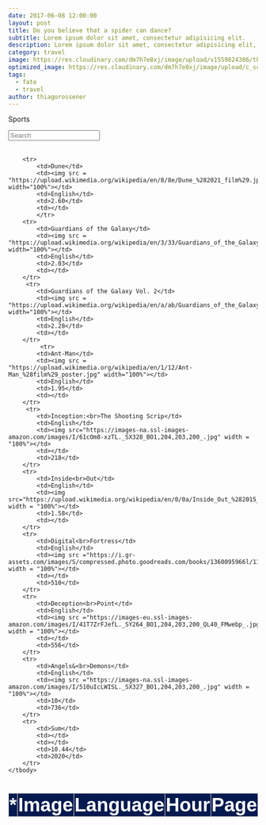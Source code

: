 ```yaml
---
date: 2017-06-08 12:00:00
layout: post
title: Do you believe that a spider can dance?
subtitle: Lorem ipsum dolor sit amet, consectetur adipisicing elit.
description: Lorem ipsum dolor sit amet, consectetur adipisicing elit, sed do eiusmod tempor incididunt ut labore et dolore magna aliqua.
category: travel
image: https://res.cloudinary.com/dm7h7e8xj/image/upload/v1559824306/theme13_dshbqx.jpg
optimized_image: https://res.cloudinary.com/dm7h7e8xj/image/upload/c_scale,w_380/v1559824306/theme13_dshbqx.jpg
tags:
  - fate
  - travel
author: thiagorossener
---
```


<html>
<head>
<script src="https://ajax.googleapis.com/ajax/libs/jquery/3.5.1/jquery.min.js"></script>
<link rel="stylesheet" href="https://cdnjs.cloudflare.com/ajax/libs/font-awesome/4.7.0/css/font-awesome.min.css">
<script>
$(document).ready(function(){
  $("#myInput").on("keyup", function() {
    var value = $(this).val().toLowerCase();
    $("#myTable tr").filter(function() {
      $(this).toggle($(this).text().toLowerCase().indexOf(value) > -1)
    });
  });
});

function sortTable(n) {
  var table, rows, switching, i, x, y, shouldSwitch, dir, switchcount = 0;
  table = document.getElementById("myTable");
  switching = true;
  dir = "asc"; 
  while (switching) {
    switching = false;
    rows = table.rows;
    for (i = 0; i < (rows.length - 1); i++) {
      shouldSwitch = false;
      x = rows[i].getElementsByTagName("TD")[n];
      y = rows[i + 1].getElementsByTagName("TD")[n];
      if (dir == "asc") {
        if (x.innerHTML.toLowerCase() > y.innerHTML.toLowerCase()) {
          shouldSwitch= true;
          break;
        }
      } else if (dir == "desc") {
        if (x.innerHTML.toLowerCase() < y.innerHTML.toLowerCase()) {
          shouldSwitch = true;
          break;
        }
      }
    }
    if (shouldSwitch) {
      rows[i].parentNode.insertBefore(rows[i + 1], rows[i]);
      switching = true;
      switchcount ++;      
    } else {
      if (switchcount == 0 && dir == "asc") {
        dir = "desc";
        switching = true;
      }
    }
  }
}
</script>
<style>
table {
  font-family: arial, sans-serif;
  border-collapse: collapse;
  width: 100%;
  font-size:4vw;
}

td, th {
  border: 1px solid #dddddd;
  text-align: center;
  padding: 1px;
}

th {
  background-color: #041a4f;
  cursor: pointer;
  color: white;
  position: sticky;
  top: 0; 
  box-shadow: 0 2px 2px -1px rgba(0, 0, 0, 0.4);
}

th:hover {
    background-color:#04AA6D;
    color: white;    

  }

td{
    border: 2px solid #000000;
  }

tr:nth-child(even) {
  background-color: #dddddd;
}
  
tr:hover {
    background-color:#04AA6D;
    color: white;      
}
  
img {
  padding: 10px;
  border-radius: 25px;
}
}
</style>
</head>
<body>

<p>Sports</p>
<input id="myInput" type="text" placeholder="Search">
<br><br>

<table>
  <thead>
  <tr>
    <th onclick="sortTable(0)">* <i class="fa fa-sort"></i></th> 
    <th onclick="sortTable(1)">Image <i class="fa fa-sort"></i></th> 
    <th onclick="sortTable(2)">Language<br><i class="fa fa-sort"></i></th>
    <th onclick="sortTable(3)">Hour<i class="fa fa-sort"></i></th>
    <th onclick="sortTable(3)">Page<i class="fa fa-sort"></i></th>
  </tr>
  </thead>
  <tbody id = "myTable">
       
        <tr>
            <td>Dune</td>
            <td><img src = "https://upload.wikimedia.org/wikipedia/en/8/8e/Dune_%282021_film%29.jpg" width="100%"></td>
            <td>English</td>
            <td>2.60</td>
            <td></td>
            </tr>
        <tr>
            <td>Guardians of the Galaxy</td>
            <td><img src = "https://upload.wikimedia.org/wikipedia/en/3/33/Guardians_of_the_Galaxy_%28film%29_poster.jpg" width="100%"></td>
            <td>English</td>
            <td>2.03</td>
            <td></td>
        </tr>
         <tr>
            <td>Guardians of the Galaxy Vol. 2</td>
            <td><img src = "https://upload.wikimedia.org/wikipedia/en/a/ab/Guardians_of_the_Galaxy_Vol_2_poster.jpg" width="100%"></td>
            <td>English</td>
            <td>2.28</td>
            <td></td>
        </tr>
             <tr>
            <td>Ant-Man</td>
            <td><img src = "https://upload.wikimedia.org/wikipedia/en/1/12/Ant-Man_%28film%29_poster.jpg" width="100%"></td>
            <td>English</td>
            <td>1.95</td>
            <td></td>
        </tr>
         <tr>
            <td>Inception:<br>The Shooting Scrip</td>
            <td>English</td>
            <td><img src="https://images-na.ssl-images-amazon.com/images/I/61cOm8-xzTL._SX328_BO1,204,203,200_.jpg" width = "100%"></td>
            <td></td>
            <td>218</td>
        </tr>
        <tr>
            <td>Inside<br>Out</td>
            <td>English</td>
            <td><img src="https://upload.wikimedia.org/wikipedia/en/0/0a/Inside_Out_%282015_film%29_poster.jpg" width = "100%"></td>
            <td>1.58</td>
            <td></td>
        </tr>
        <tr>
            <td>Digital<br>Fortress</td>
            <td>English</td>
            <td><img src ="https://i.gr-assets.com/images/S/compressed.photo.goodreads.com/books/1360095966l/11125.jpg" width = "100%"></td>
            <td></td>
            <td>510</td>
        </tr>
        <tr>
            <td>Deception<br>Point</td>
            <td>English</td>
            <td><img src ="https://images-eu.ssl-images-amazon.com/images/I/41T7ZrFJefL._SY264_BO1,204,203,200_QL40_FMwebp_.jpg" width = "100%"></td>
            <td></td>
            <td>556</td>
        </tr>
        <tr>
            <td>Angels&<br>Demons</td>
            <td>English</td>
            <td><img src ="https://images-na.ssl-images-amazon.com/images/I/510uIcLWISL._SX327_BO1,204,203,200_.jpg" width = "100%"></td>
            <td>10</td>
            <td>736</td>
        </tr>
        <tr>
            <td>Sum</td>
            <td></td>
            <td></td>
            <td>10.44</td>
            <td>2020</td>
        </tr>
    </tbody>
  </table>

</body>
</html>
